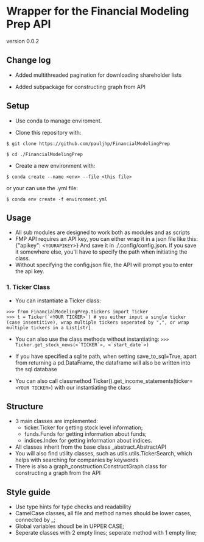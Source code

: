 # Wrapper for the Financial Modeling Prep API

version 0.0.2

## Change log

- Added multithreaded pagination for downloading shareholder lists

- Added subpackage for constructing graph from API

## Setup
- Use conda to manage enviroment.

- Clone this repository with:

```$ git clone https://github.com/pauljhp/FinancialModelingPrep```
    
```$ cd ./FinancialModelingPrep```
    
- Create a new environment with:

```$ conda create --name <env> --file <this file>```
    
or your can use the .yml file:

```$ conda env create -f environment.yml```

## Usage

- All sub modules are designed to work both as modules and as scripts
- FMP API requires an API key, you can either wrap it in a json file like this: 
  {"apikey": <`YOURAPIKEY`>}
  And save it in ./.config/config.json.  If you save it somewhere else, you'll have to specify the path when initiating the class.
- Without specifying the config.json file, the API will prompt you to enter the api key.

### 1. Ticker Class

- You can instantiate a Ticker class:
```
>>> from FinancialModelingPrep.tickers import Ticker
>>> t = Ticker(`<YOUR TICKER>`) # you either input a single ticker (case insentitive), wrap multiple tickers seperated by ",", or wrap multiple tickers in a List[str]
```

- You can also use the class methods without instantiating:
```>>> Ticker.get_stock_news(<`TICKER`>, <`start_date`>)```

- If you have specified a sqlite path, when setting save_to_sql=True, apart from returning a pd.DataFrame, the dataframe will also be written into the sql database
- You can also call classmethod Ticker().get_income_statements(ticker=`<YOUR TICKER>`) with our instantiating the class

## Structure

- 3 main classes are implemented:
  - ticker.Ticker for getting stock level information;
  - funds.Funds for getting information about funds;
  - indices.Index for getting information about indices.
- All classes inherit from the base class _abstract.AbstractAPI
- You will also find utility classes, such as utils.utils.TickerSearch, which helps with searching for companies by keywords
- There is also a graph_construction.ConstructGraph class for constructing a graph from the API

## Style guide

- Use type hints for type checks and readability
- CamelCase classes, all file and method names should be lower cases, connected by \_;
- Global variables shoudl be in UPPER CASE;
- Seperate classes with 2 empty lines; seperate method with 1 empty line;
